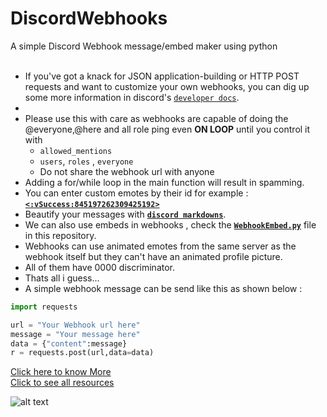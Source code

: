 # DiscordWebhooks
A simple Discord Webhook message/embed maker using python
</br>
</br>
* If you've got a knack for JSON application-building or HTTP POST requests and want to customize your own webhooks, you can dig up some more information in discord's [`developer docs`](https://discord.com/developers/docs/resources/webhook).
* 
* Please use this with care as webhooks are capable of doing the @everyone,@here and all role ping even **ON LOOP** until you control it with 
  * `allowed_mentions` <br/>
  *  `users`, `roles` , `everyone`
  *  Do not share the webhook url with anyone
* Adding a for/while loop in the main function will result in spamming.  <br/>
* You can enter custom emotes by their id for example : [**`<:vSuccess:845197262309425192>`**](https://discord.com/developers/docs/resources/emoji)
* Beautify your messages with [**`discord markdowns`**](https://support.discord.com/hc/en-us/articles/210298617-Markdown-Text-101-Chat-Formatting-Bold-Italic-Underline-).
* We can also use embeds in webhooks , check the [**`WebhookEmbed.py`**](https://github.com/SenseiQt07/DiscordWebhooks/blob/main/WebhookEmbed.py) file in this repository.
* Webhooks can use animated emotes from the same server as the webhook itself but they can't have an animated profile picture.
* All of them have 0000 discriminator.
* Thats all i guess...
* A simple webhook message can be send like this as shown below : 
```py
import requests

url = "Your Webhook url here"
message = "Your message here"
data = {"content":message}
r = requests.post(url,data=data)
```


[Click here to know More](https://support.discord.com/hc/en-us/articles/228383668-Intro-to-Webhooks)<br/>
[Click to see all resources](https://discord.com/developers/docs/resources/webhook)

![alt text](https://hackaday.com/wp-content/uploads/2018/02/discord-python-webhooks-featured.jpg?w=800)
